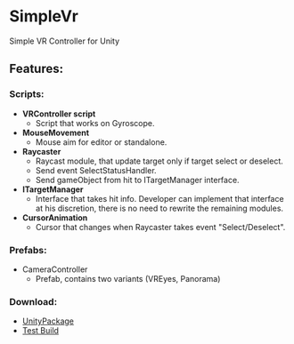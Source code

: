 # SimpleVr

Simple VR Controller for Unity

## Features:

### Scripts:

- **VRController script**
  - Script that works on Gyroscope. 
- **MouseMovement**
  - Mouse aim for editor or standalone.
- **Raycaster**
  - Raycast module, that update target only if target select or deselect.
  - Send event SelectStatusHandler.
  - Send gameObject from hit to ITargetManager interface.
- **ITargetManager**
  - Interface that takes hit info. Developer can implement that interface at his discretion, there is no need to rewrite the remaining modules.
- **CursorAnimation**
  - Сursor that changes when Raycaster takes event "Select/Deselect".

### Prefabs:
- CameraController
  - Prefab, contains two variants (VREyes, Panorama)

### Download:
- [UnityPackage](url)
- [Test Build](url)